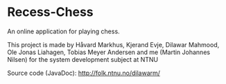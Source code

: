# Recess-Chess
An online application for playing chess.

This project is made by Håvard Markhus, Kjerand Evje, Dilawar Mahmood, Ole Jonas Liahagen, Tobias Meyer Andersen and me (Martin Johannes Nilsen) for the system development subject at NTNU

Source code (JavaDoc):
http://folk.ntnu.no/dilawarm/
